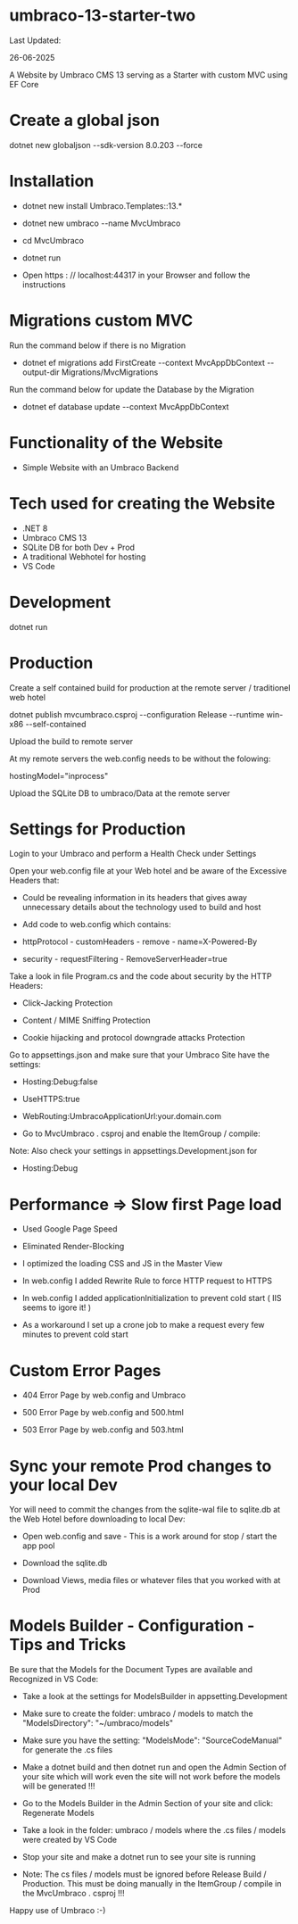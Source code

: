 # umbraco-13-starter-two

Last Updated:

26-06-2025

A Website by Umbraco CMS 13 serving as a Starter with custom MVC using EF Core

# Create a global json

dotnet new globaljson --sdk-version 8.0.203 --force

# Installation

- dotnet new install Umbraco.Templates::13.*

- dotnet new umbraco --name MvcUmbraco

- cd MvcUmbraco

- dotnet run

- Open https : // localhost:44317 in your Browser and follow the instructions

# Migrations custom MVC

Run the command below if there is no Migration

- dotnet ef migrations add FirstCreate --context MvcAppDbContext --output-dir Migrations/MvcMigrations

Run the command below for update the Database by the Migration

- dotnet ef database update --context MvcAppDbContext

# Functionality of the Website

- Simple Website with an Umbraco Backend

# Tech used for creating the Website

- .NET 8
- Umbraco CMS 13
- SQLite DB for both Dev + Prod
- A traditional Webhotel for hosting
- VS Code

# Development

dotnet run

# Production

Create a self contained build for production at the remote server / traditionel web hotel

dotnet publish mvcumbraco.csproj --configuration Release --runtime win-x86 --self-contained

Upload the build to remote server

At my remote servers the web.config needs to be without the folowing:

hostingModel="inprocess"

Upload the SQLite DB to umbraco/Data at the remote server

# Settings for Production

Login to your Umbraco and perform a Health Check under Settings

Open your web.config file at your Web hotel and be aware of the Excessive Headers that:

- Could be revealing information in its headers that gives away unnecessary details about the technology used to build and host

- Add code to web.config which contains:

- httpProtocol - customHeaders - remove - name=X-Powered-By

- security - requestFiltering - RemoveServerHeader=true

Take a look in file Program.cs and the code about security by the HTTP Headers:

- Click-Jacking Protection

- Content / MIME Sniffing Protection

- Cookie hijacking and protocol downgrade attacks Protection

Go to appsettings.json and make sure that your Umbraco Site have the settings:

- Hosting:Debug:false

- UseHTTPS:true

- WebRouting:UmbracoApplicationUrl:your.domain.com

- Go to MvcUmbraco . csproj and enable the ItemGroup / compile:

Note: Also check your settings in appsettings.Development.json for

- Hosting:Debug

# Performance => Slow first Page load

- Used Google Page Speed

- Eliminated Render-Blocking

- I optimized the loading CSS and JS in the Master View

- In web.config I added Rewrite Rule to force HTTP request to HTTPS

- In web.config I added applicationInitialization to prevent cold start ( IIS seems to igore it! )

- As a workaround I set up a crone job to make a request every few minutes to prevent cold start

# Custom Error Pages

- 404 Error Page by web.config and Umbraco

- 500 Error Page by web.config and 500.html

- 503 Error Page by web.config and 503.html

# Sync your remote Prod changes to your local Dev

Yor will need to commit the changes from the sqlite-wal file to sqlite.db at the Web Hotel before downloading to local Dev:

- Open web.config and save - This is a work around for stop / start the app pool

- Download the sqlite.db

- Download Views, media files or whatever files that you worked with at Prod

# Models Builder - Configuration - Tips and Tricks

Be sure that the Models for the Document Types are available and Recognized in VS Code:

- Take a look at the settings for ModelsBuilder in appsetting.Development

- Make sure to create the folder: umbraco / models to match the "ModelsDirectory": "~/umbraco/models"

- Make sure you have the setting: "ModelsMode": "SourceCodeManual" for generate the .cs files

- Make a dotnet build and then dotnet run and open the Admin Section of your site which will work even the site will not work before the models will be generated !!!

- Go to the Models Builder in the Admin Section of your site and click: Regenerate Models

- Take a look in the folder: umbraco / models where the .cs files / models were created by VS Code

- Stop your site and make a dotnet run to see your site is running

- Note: The cs files / models must be ignored before Release Build / Production. This must be doing manually in the ItemGroup / compile in the MvcUmbraco . csproj !!!

Happy use of Umbraco :-)


